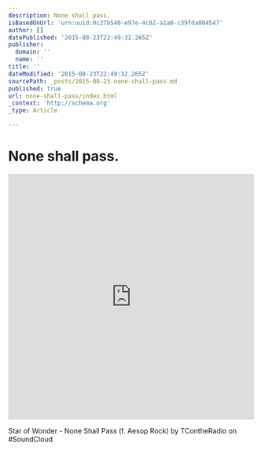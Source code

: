 ```yaml
---
description: None shall pass.
isBasedOnUrl: 'urn:uuid:0c27b540-e97e-4c82-a1a0-c39fda804547'
author: []
datePublished: '2015-08-23T22:49:32.265Z'
publisher:
  domain: ''
  name: ''
title: ''
dateModified: '2015-08-23T22:49:32.265Z'
sourcePath: _posts/2015-08-23-none-shall-pass.md
published: true
url: none-shall-pass/index.html
_context: 'http://schema.org'
_type: Article

---
```

# None shall pass. 

<iframe src="https://cdn.embedly.com/widgets/media.html?src=https%3A%2F%2Fw.soundcloud.com%2Fplayer%2F%3Fvisual%3Dtrue%26url%3Dhttp%253A%252F%252Fapi.soundcloud.com%252Ftracks%252F174684%26show_artwork%3Dtrue&amp;url=https%3A%2F%2Fsoundcloud.com%2Ftcontheradio%2Fstar-of-wonder-none-shall-pass-f-aesop-rock&amp;image=http%3A%2F%2Fi1.sndcdn.com%2Fartworks-000000328639-4c23e6-t500x500.jpg&amp;key=b7d04c9b404c499eba89ee7072e1c4f7&amp;type=text%2Fhtml&amp;schema=soundcloud" width="500" height="500" scrolling="no" frameborder="0" allowfullscreen="allowfullscreen" style=""></iframe>

Star of Wonder - None Shall Pass (f. Aesop Rock) by TContheRadio on \#SoundCloud